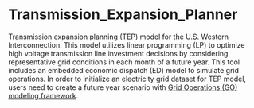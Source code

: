 # Transmission_Expansion_Planner
 Transmission expansion planning (TEP) model for the U.S. Western Interconnection. This model utilizes linear programming (LP) to optimize high voltage transmission line investment decisions by considering representative grid conditions in each month of a future year. This tool includes an embedded economic dispatch (ED) model to simulate grid operations. In order to initialize an electricity grid dataset for TEP model, users need to create a future year scenario with [Grid Operations (GO) modeling framework](https://github.com/IMMM-SFA/IM3_WECC/tree/Experiment_Version).
